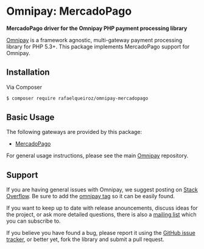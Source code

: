# Omnipay: MercadoPago

**MercadoPago driver for the Omnipay PHP payment processing library**

[Omnipay](https://github.com/thephpleague/omnipay) is a framework agnostic, multi-gateway payment
processing library for PHP 5.3+. This package implements MercadoPago support for Omnipay.

## Installation

Via Composer

``` bash
$ composer require rafaelqueiroz/omnipay-mercadopago
```


## Basic Usage

The following gateways are provided by this package:

* [MercadoPago](https://www.mercadopago.com.br/developers/en/api-docs/)

For general usage instructions, please see the main [Omnipay](https://github.com/thephpleague/omnipay)
repository.

## Support

If you are having general issues with Omnipay, we suggest posting on
[Stack Overflow](http://stackoverflow.com/). Be sure to add the
[omnipay tag](http://stackoverflow.com/questions/tagged/omnipay) so it can be easily found.

If you want to keep up to date with release anouncements, discuss ideas for the project,
or ask more detailed questions, there is also a [mailing list](https://groups.google.com/forum/#!forum/omnipay) which
you can subscribe to.

If you believe you have found a bug, please report it using the [GitHub issue tracker](https://github.com/rafaelqueiroz/omnipay-mercadopago/issues),
or better yet, fork the library and submit a pull request.
